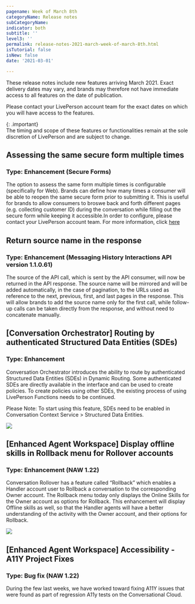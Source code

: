 ```yaml
---
pagename: Week of March 8th
categoryName: Release notes
subCategoryName: 
indicator: both
subtitle: ''
level3: ''
permalink: release-notes-2021-march-week-of-march-8th.html
isTutorial: false
isNew: false
date: '2021-03-01'

---
```


These release notes include new features arriving March 2021. Exact delivery dates may vary, and brands may therefore not have immediate access to all features on the date of publication.

Please contact your LivePerson account team for the exact dates on which you will have access to the features.

{: .important}  
The timing and scope of these features or functionalities remain at the sole discretion of LivePerson and are subject to change.

## Assessing the same secure form multiple times
### Type: Enhancement (Secure Forms)
The option to assess the same form multiple times is configurable (specifically for Web). 
Brands can define how many times a consumer will be able to reopen the same secure form prior to submitting it. 
This is useful for brands to allow consumers to broswe back and forth different pages (e.g. collecting customer ID) during the conversation while filling out the secure form while keeping it accessible.In order to configure, please contact your LivePerson account team.
For more information, click [here](https://knowledge.liveperson.com/security-regulations-secure-forms-secure-forms-for-messaging-user-guide.html#accessing-the-same-form-multiple-times)

## Return source name in the response 
### Type: Enhancement (Messaging History Interactions API version 1.1.0.61)
The source of the API call, which is sent by the API consumer, will now be returned in the API response. The source name will be mirrored and will be added automatically, in the case of pagination, to the URLs used as reference to the next, previous, first, and last pages in the response.
This will allow brands to add the source name only for the first call, while follow-up calls can be taken directly from the response, and without need to concatenate manually. 

## [Conversation Orchestrator] Routing by authenticated Structured Data Entities (SDEs)
### Type: Enhancement 

Conversation Orchestrator introduces the ability to route by authenticated Structured Data Entities (SDEs) in Dynamic Routing. Some authenticated SDEs are directly available in the interface and can be used to create policies. 
To create policies using other SDEs, the existing process of using LivePerson Functions needs to be continued.
 
Please Note: To start using this feature, SDEs need to be enabled in Conversation Context Service > Structured Data Entities.

![](//ce-sr.s3.eu-west-1.amazonaws.com/knowledge/img/week-of-march-8th-1.png)


## [Enhanced Agent Workspace] Display offline skills in Rollback menu for Rollover accounts
### Type: Enhancement (NAW 1.22)

Conversation Rollover has a feature called “Rollback” which enables a Handler account user to Rollback a conversation to the corresponding Owner account. The Rollback menu today only displays the Online Skills for the Owner account as options for Rollback. This enhancement will display Offline skills as well, so that the Handler agents will have a better understanding of the activity with the Owner account, and their options for Rollback.   

![](//ce-sr.s3.eu-west-1.amazonaws.com/knowledge/img/week-of-march-8th.png)

## [Enhanced Agent Workspace] Accessibility -  A11Y Project Fixes
### Type: Bug fix (NAW 1.22)

During the few last weeks, we have worked toward fixing A11Y issues that were found as part of regression A11y tests on the Conversational Cloud.
